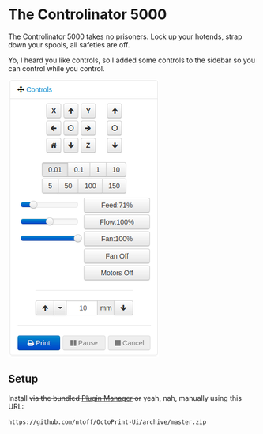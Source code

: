 # The Controlinator 5000

The Controlinator 5000 takes no prisoners. Lock up your hotends, strap down your spools, all safeties are off.

Yo, I heard you like controls, so I added some controls to the sidebar so you can control while you control.

![imaaaaaaaaaage](./extras/controls.png)

## Setup

Install ~~via the bundled [Plugin Manager](https://github.com/foosel/OctoPrint/wiki/Plugin:-Plugin-Manager)
or~~ yeah, nah, manually using this URL:

    https://github.com/ntoff/OctoPrint-Ui/archive/master.zip


